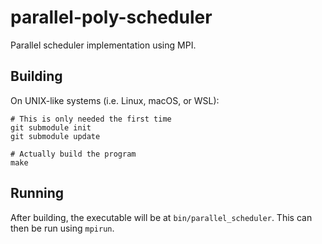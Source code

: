 # parallel-poly-scheduler

Parallel scheduler implementation using MPI.

## Building

On UNIX-like systems (i.e. Linux, macOS, or WSL):

``` shell
# This is only needed the first time
git submodule init
git submodule update

# Actually build the program
make
```

## Running

After building, the executable will be at `bin/parallel_scheduler`. This can
then be run using `mpirun`.
